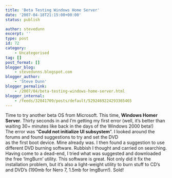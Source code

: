 ```yaml
---
title: 'Beta Testing Windows Home Server'
date: '2007-04-18T21:15:00+00:00'
status: publish

author: stevedunn
excerpt: ''
type: post
id: 72
category:
    - Uncategorised
tag: []
post_format: []
blogger_blog:
    - stevedunns.blogspot.com
blogger_author:
    - 'Steve Dunn'
blogger_permalink:
    - /2007/04/beta-testing-windows-home-server.html
blogger_internal:
    - /feeds/32841709/posts/default/5292469224293365465
---
```

Time to try another beta OS from Microsoft. This time, **Windows Homer Server**. Thirty seconds in and I’m getting my first error (well, it’s better than waiting 30+ minutes like back in the days of the Windows 2000 beta!)  
The error was “**Could not initialize UI subsystem**“. I looked around the forums and found suggestions to try and set the DVD  
as the first boot device. Mine already was. I then found a suggestion to use different DVD burning software. Rubbish I thought and carried on searching.  
Having come to a dead-end, I tried what was suggested and downloaded the free ‘ImgBurn’ utility. This software is great. Not only did it fix the installation problem, but it’s also a light-weight utility to burn stuff to CD’s and DVD’s (190mb for Nero 7, 1.5mb for ImgBurn!). Sold!